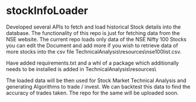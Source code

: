 # stockInfoLoader

Developed several APIs to fetch and load historical Stock details into the database.
The functionality of this repo is just for fetching data from the NSE website.
The current repo loads only data of the NSE Nifty 100 Stocks you can edit the Document and add more if you wish to retrieve data of more stocks into the csv file TechnicalAnalysis\resources\nse100list.csv.

Have added requirements.txt and a whl of a package which additionally needs to be installed is added in TechnicalAnalysis\resources\

The loaded data will be then used for Stock Market Technical Analysis and generating Algorithms to trade / invest.
We can backtest this data to find the accuracy of trades taken.
The repo for the same will be uploaded soon.
